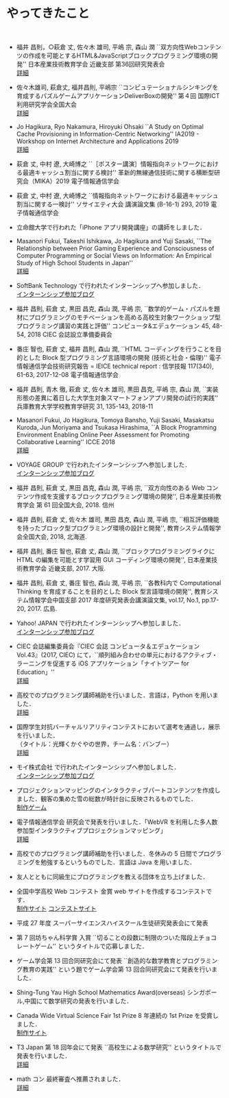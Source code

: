 # やってきたこと

<br>

- 福井 昌則，○萩倉 丈, 佐々木 雄司, 平嶋 宗, 森山 潤 \``双方向性Webコンテンツの作成を可能とするHTML&JavaScriptブロックプログラミング環境の開発'' 日本産業技術教育学会 近畿支部 第36回研究発表会  
[詳細](http://www.jste.jp/kinki/)

- 佐々木雄司, 萩倉丈, 福井昌則, 平嶋宗 \``コンピュテーショナルシンキングを育成するパズルゲームアプリケーションDeliverBoxの開発'' 第４回 国際ICT利用研究学会全国大会  
[詳細](https://www.iiiar.org/iiars/event/007.php)

- Jo Hagikura, Ryo Nakamura, Hiroyuki Ohsaki \``A Study on Optimal Cache Provisioning in Information-Centric Networking'' IA2019 - Workshop on Internet Architecture and Applications 2019  
  [詳細](https://www.ieice.org/ken/program/index.php?tgs_regid=a6d58e6b6b136c227b82da0b329d167f6364603b76948bc2fc70c2258b0bd4b6&lang=eng)

- 萩倉 丈, 中村 遼, 大崎博之 \``［ポスター講演］情報指向ネットワークにおける最適キャッシュ割当に関する検討'' 革新的無線通信技術に関する横断型研究会（MIKA）2019 電子情報通信学会

- 萩倉 丈, 中村 遼, 大崎博之 \``情報指向ネットワークにおける最適キャッシュ割当に関する一検討'' ソサイエティ大会 講演論文集 (B-16-1) 293, 2019 電子情報通信学会

- 立命館大学で行われた「iPhone アプリ開発講座」の講師をしました．

- Masanori Fukui, Takeshi Ishikawa, Jo Hagikura and Yuji Sasaki, \``The Relationship between Prior Gaming Experience and Consciousness of Computer Programming or Social Views on Information: An Empirical Study of High School Students in Japan''  
  [詳細](https://easychair.org/smart-program/DiGRA2019/2019-08-08.html#talk:109047)

- SoftBank Technology で行われたインターンシップへ参加しました．  
  [インターンシップ参加ブログ](https://polyomino.hatenablog.jp/entry/2019/03/30/203959)

- 福井 昌則, 萩倉 丈, 黒田 昌克, 森山 潤, 平嶋 宗, \``数学的ゲーム・パズルを題材にプログラミングのモチベーションを高める高校生対象ワークショップ型プログラミング講習の実践と評価'' コンピュータ&エデュケーション 45, 48-54, 2018 CIEC 会誌設立準備委員会

- 番庄 智也, 萩倉 丈, 福井 昌則, 森山 潤, \``HTML コーディングを行うことを目的とした Block 型プログラミング言語環境の開発 (技術と社会・倫理)'' 電子情報通信学会技術研究報告 = IEICE technical report : 信学技報 117(340), 61-63, 2017-12-08 電子情報通信学会

- 福井 昌則, 青木 徹, 萩倉 丈, 佐々木 雄司, 黒田 昌克, 平嶋 宗, 森山 潤, \``実装形態の差異に着日した大学生対象スマートフォンアプリ開発の試行的実践'' 兵庫教育大学学校教育学研究 31, 135-143, 2018-11

- Masanori Fukui, Jo Hagikura, Tomoya Bansho, Yuji Sasaki, Masakatsu Kuroda, Jun Moriyama and Tsukasa Hirashima, \``A Block Programming Environment Enabling Online Peer Assessment for Promoting Collaborative Learning'' ICCE 2018  
  [詳細](http://icce2018.ateneo.edu/index.php/accepted-papers/)

- VOYAGE GROUP で行われたインターンシップへ参加しました．  
  [インターンシップ参加ブログ](https://polyomino.hatenablog.jp/entry/2018/09/13/005804)

- 福井 昌則, 萩倉 丈, 黒田 昌克, 森山 潤, 平嶋 宗, \``双方向性のある Web コンテンツ作成を支援するブロックプログラミング環境の開発'', 日本産業技術教育学会 第 61 回全国大会, 2018. 信州

- 福井 昌則, 萩倉 丈, 佐々木 雄司, 黒田 昌克, 森山 潤, 平嶋 宗, \``相互評価機能を持ったブロック型プログラミング環境の設計と開発'', 教育システム情報学会全国大会, 2018, 北海道.

- 福井 昌則, 番庄 智也, 萩倉 丈, 森山 潤, \``ブロックプログラミングライクに HTML の編集を可能とす学習用 GUI コーディング環境の開発'', 日本産業技術教育学会 近畿支部, 2017. 大阪.

- 福井 昌則, 萩倉 丈, 番庄 智也, 森山 潤, 平嶋 宗, \``各教科内で Computational Thinking を育成することを目的とした Block 型言語環境の開発'', 教育システム情報学会中国支部 2017 年度研究発表会講演論文集, vol.17, No.1, pp.17-20, 2017. 広島.

- Yahoo! JAPAN で行われたインターンシップへ参加しました．  
  [インターンシップ参加ブログ](https://polyomino.hatenablog.jp/entry/2018/02/25/003816)

- CIEC 会誌編集委員会『CIEC 会誌 コンピュータ＆エデュケーション　 Vol.43』(2017, CIEC) にて，\``順列組み合わせの単元におけるアクティブ・ラーニングを促進する iOS アプリケーション「ナイトツアー for Education」''  
  [詳細](https://www.ciec.or.jp/media/004/201804/Vol43review.pdf)

- 高校でのプログラミング講師補助を行いました．言語は，Python を用いました．  
  [詳細](https://github.com/iPolyomino/python_lecture)

- 国際学生対抗バーチャルリアリティコンテストにおいて選考を通過し，展示を行いました．  
  （タイトル：光輝くかぐやの世界，チーム名：バンブー）  
  [詳細](http://ivrc.net/archive/year/%E7%AC%AC25%E5%9B%9E-2017/)

- モイ株式会社 で行われたインターンシップへ参加しました．  
  [インターンシップ参加ブログ](https://polyomino.hatenablog.jp/entry/2018/01/27/011144)

- プロジェクションマッピングのインタラクティブパートコンテンツを作成しました．観客の集めた雪の総数が時計台に反映されるものでした．  
  [制作ゲーム](http://ist.ksc.kwansei.ac.jp/miwa/miwaLab/kgpm/interactive/)

- 電子情報通信学会 研究会で発表を行いました．「WebVR を利用した多人数参加型インタラクティブプロジェクションマッピング」  
  [詳細](https://ci.nii.ac.jp/naid/40021160326/)

- 高校でのプログラミング講師補助を行いました．冬休みの 5 日間でプログラミングを勉強するというものでした．言語は Java を用いました．

- 友人とともに同級生にプログラミングを教える団体を立ち上げました．

- 全国中学高校 Web コンテスト 金賞 web サイトを作成するコンテストです．  
  [制作サイト](http://chocolategame.jp/) [コンテストサイト](http://webcon.japias.jp/library/18win/team180020.html)

- 平成 27 年度 スーパーサイエンスハイスクール生徒研究発表会にて発表

- 第 7 回坊ちゃん科学賞 入賞 \``切ることの段数に制限のついた階段上チョコレートゲーム'' というタイトルで応募しました．

- ゲーム学会第 13 回合同研究会にて発表 \``創造的な数学教育とプログラミング教育の実践'' という題でゲーム学会第 13 回合同研究会にて発表を行いました．

- Shing-Tung Yau High School Mathematics Award(overseas) シンガポール,中国にて数学研究の発表を行いました．

- Canada Wide Virtual Science Fair 1st Prize 8 年連続の 1st Prize を受賞しました．  
  [制作サイト](http://www.virtualsciencefair.org/2014/inou14m)

- T3 Japan 第 18 回年会にて発表 \``高校生による数学研究'' というタイトルで発表を行いました．  
  [詳細](http://www.t3japan.gr.jp/2014_prog2.htm)

- math コン 最終審査へ推薦されました．  
  [詳細](http://www.rimse.or.jp/research/past/winner1st.html)
